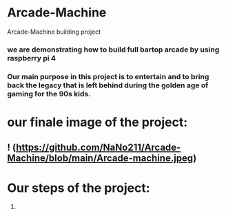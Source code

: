 # Arcade-Machine
Arcade-Machine building project

### we are demonstrating how to build full bartop arcade by using raspberry pi 4 
### Our main purpose in this project is to entertain and to bring back the legacy that is left behind during the golden age of gaming for the 90s kids.
# our finale image of the project: 
! (https://github.com/NaNo211/Arcade-Machine/blob/main/Arcade-machine.jpeg)
--------------------------------------------------------------------------------------------------------------------

# Our steps of the project:
1. 
